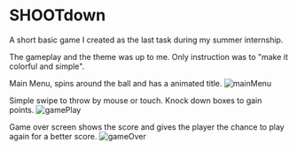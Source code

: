 # SHOOTdown

A short basic game I created as the last task during my summer internship.

The gameplay and the theme was up to me. Only instruction was to "make it colorful and simple".

Main Menu, spins around the ball and has a animated title.
![mainMenu](https://github.com/panpajic/SHOOTdown-intern-task/blob/main/Pics/mainmenu.jpg)

Simple swipe to throw by mouse or touch. Knock down boxes to gain points.
![gamePlay](https://github.com/panpajic/SHOOTdown-intern-task/blob/main/Pics/gameplay.jpg)

Game over screen shows the score and gives the player the chance to play again for a better score.
![gameOver](https://github.com/panpajic/SHOOTdown-intern-task/blob/main/Pics/gameover.jpg)
